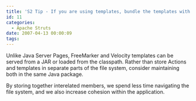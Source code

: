 ```yaml
---
title: 'S2 Tip - If you are using templates, bundle the templates with the Actions.'
id: 11
categories:
  - Apache Struts
date: 2007-04-13 00:00:09
tags:
---
```


Unlike Java Server Pages, FreeMarker and Velocity templates can be served from a JAR or loaded from the classpath. Rather than store Actions and templates in separate parts of the file system, consider maintaining both in the same Java package.

By storing together interelated members, we spend less time navigating the file system, and we also increase cohesion within the application.